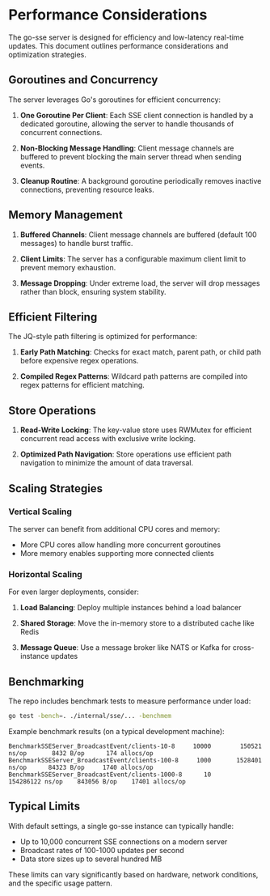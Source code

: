 # Performance Considerations

The go-sse server is designed for efficiency and low-latency real-time updates. This document outlines performance considerations and optimization strategies.

## Goroutines and Concurrency

The server leverages Go's goroutines for efficient concurrency:

1. **One Goroutine Per Client**: Each SSE client connection is handled by a dedicated goroutine, allowing the server to handle thousands of concurrent connections.  

2. **Non-Blocking Message Handling**: Client message channels are buffered to prevent blocking the main server thread when sending events.

3. **Cleanup Routine**: A background goroutine periodically removes inactive connections, preventing resource leaks.

## Memory Management

1. **Buffered Channels**: Client message channels are buffered (default 100 messages) to handle burst traffic.

2. **Client Limits**: The server has a configurable maximum client limit to prevent memory exhaustion.

3. **Message Dropping**: Under extreme load, the server will drop messages rather than block, ensuring system stability.

## Efficient Filtering

The JQ-style path filtering is optimized for performance:

1. **Early Path Matching**: Checks for exact match, parent path, or child path before expensive regex operations.

2. **Compiled Regex Patterns**: Wildcard path patterns are compiled into regex patterns for efficient matching.

## Store Operations

1. **Read-Write Locking**: The key-value store uses RWMutex for efficient concurrent read access with exclusive write locking.

2. **Optimized Path Navigation**: Store operations use efficient path navigation to minimize the amount of data traversal.

## Scaling Strategies

### Vertical Scaling

The server can benefit from additional CPU cores and memory:

- More CPU cores allow handling more concurrent goroutines
- More memory enables supporting more connected clients

### Horizontal Scaling

For even larger deployments, consider:

1. **Load Balancing**: Deploy multiple instances behind a load balancer

2. **Shared Storage**: Move the in-memory store to a distributed cache like Redis

3. **Message Queue**: Use a message broker like NATS or Kafka for cross-instance updates

## Benchmarking

The repo includes benchmark tests to measure performance under load:

```bash
go test -bench=. ./internal/sse/... -benchmem
```

Example benchmark results (on a typical development machine):

```
BenchmarkSSEServer_BroadcastEvent/clients-10-8     10000        150521 ns/op       8432 B/op      174 allocs/op
BenchmarkSSEServer_BroadcastEvent/clients-100-8     1000       1528401 ns/op      84323 B/op     1740 allocs/op
BenchmarkSSEServer_BroadcastEvent/clients-1000-8      10      154286122 ns/op    843056 B/op    17401 allocs/op
```

## Typical Limits

With default settings, a single go-sse instance can typically handle:

- Up to 10,000 concurrent SSE connections on a modern server
- Broadcast rates of 100-1000 updates per second
- Data store sizes up to several hundred MB

These limits can vary significantly based on hardware, network conditions, and the specific usage pattern.

